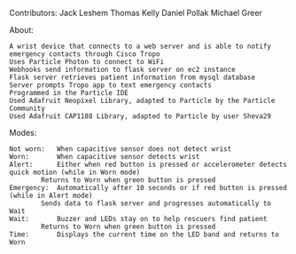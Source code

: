 Contributors:
	Jack Leshem
	Thomas Kelly
	Daniel Pollak
	Michael Greer

About:

	A wrist device that connects to a web server and is able to notify emergency contacts through Cisco Tropo
	Uses Particle Photon to connect to WiFi
	Webhooks send information to flask server on ec2 instance
	Flask server retrieves patient information from mysql database
	Server prompts Tropo app to text emergency contacts
	Programmed in the Particle IDE
	Used Adafruit Neopixel Library, adapted to Particle by the Particle Community
	Used Adafruit CAP1188 Library, adapted to Particle by user Sheva29	


Modes:

	Not worn: 	When capacitive sensor does not detect wrist
	Worn:		When capacitive sensor detects wrist
	Alert:		Either when red button is pressed or accelerometer detects quick motion (while in Worn mode)
			Returns to Worn when green button is pressed
	Emergency:	Automatically after 10 seconds or if red button is pressed (while in Alert mode)
			Sends data to flask server and progresses automatically to Wait
	Wait:		Buzzer and LEDs stay on to help rescuers find patient
			Returns to Worn when green button is pressed
	Time:		Displays the current time on the LED band and returns to Worn
